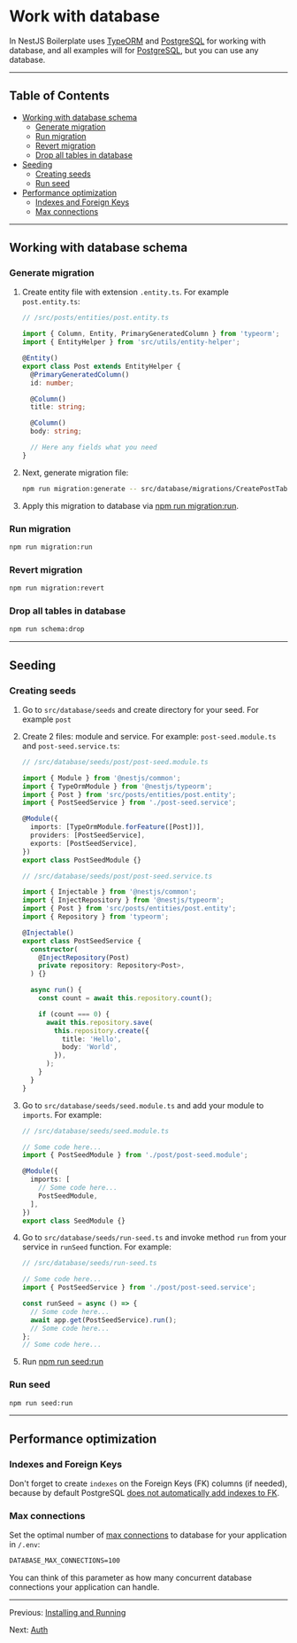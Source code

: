 # Work with database

In NestJS Boilerplate uses [TypeORM](https://www.npmjs.com/package/typeorm) and [PostgreSQL](https://www.postgresql.org/) for working with database, and all examples will for [PostgreSQL](https://www.postgresql.org/), but you can use any database.

---

## Table of Contents

- [Working with database schema](#working-with-database-schema)
  - [Generate migration](#generate-migration)
  - [Run migration](#run-migration)
  - [Revert migration](#revert-migration)
  - [Drop all tables in database](#drop-all-tables-in-database)
- [Seeding](#seeding)
  - [Creating seeds](#creating-seeds)
  - [Run seed](#run-seed)
- [Performance optimization](#performance-optimization)
  - [Indexes and Foreign Keys](#indexes-and-foreign-keys)
  - [Max connections](#max-connections)

---

## Working with database schema

### Generate migration

1. Create entity file with extension `.entity.ts`. For example `post.entity.ts`:

    ```ts
    // /src/posts/entities/post.entity.ts

    import { Column, Entity, PrimaryGeneratedColumn } from 'typeorm';
    import { EntityHelper } from 'src/utils/entity-helper';

    @Entity()
    export class Post extends EntityHelper {
      @PrimaryGeneratedColumn()
      id: number;

      @Column()
      title: string;

      @Column()
      body: string;

      // Here any fields what you need
    }
    ```

1. Next, generate migration file:

    ```bash
    npm run migration:generate -- src/database/migrations/CreatePostTable
    ```

1. Apply this migration to database via [npm run migration:run](#run-migration).

### Run migration

```bash
npm run migration:run
```

### Revert migration

```bash
npm run migration:revert
```

### Drop all tables in database

```bash
npm run schema:drop
```

---

## Seeding

### Creating seeds

1. Go to `src/database/seeds` and create directory for your seed. For example `post`
1. Create 2 files: module and service. For example: `post-seed.module.ts` and `post-seed.service.ts`:

    ```ts
    // /src/database/seeds/post/post-seed.module.ts

    import { Module } from '@nestjs/common';
    import { TypeOrmModule } from '@nestjs/typeorm';
    import { Post } from 'src/posts/entities/post.entity';
    import { PostSeedService } from './post-seed.service';

    @Module({
      imports: [TypeOrmModule.forFeature([Post])],
      providers: [PostSeedService],
      exports: [PostSeedService],
    })
    export class PostSeedModule {}
    ```

    ```ts
    // /src/database/seeds/post/post-seed.service.ts

    import { Injectable } from '@nestjs/common';
    import { InjectRepository } from '@nestjs/typeorm';
    import { Post } from 'src/posts/entities/post.entity';
    import { Repository } from 'typeorm';

    @Injectable()
    export class PostSeedService {
      constructor(
        @InjectRepository(Post)
        private repository: Repository<Post>,
      ) {}

      async run() {
        const count = await this.repository.count();

        if (count === 0) {
          await this.repository.save(
            this.repository.create({
              title: 'Hello',
              body: 'World',
            }),
          );
        }
      }
    }
    ```

1. Go to `src/database/seeds/seed.module.ts` and add your module to `imports`. For example:

    ```ts
    // /src/database/seeds/seed.module.ts

    // Some code here...
    import { PostSeedModule } from './post/post-seed.module';

    @Module({
      imports: [
        // Some code here...
        PostSeedModule,
      ],
    })
    export class SeedModule {}
    ```

1. Go to `src/database/seeds/run-seed.ts` and invoke method `run` from your service in `runSeed` function. For example:

    ```ts
    // /src/database/seeds/run-seed.ts

    // Some code here...
    import { PostSeedService } from './post/post-seed.service';

    const runSeed = async () => {
      // Some code here...
      await app.get(PostSeedService).run();
      // Some code here...
    };
    // Some code here...
    ```

1. Run [npm run seed:run](#run-seed)

### Run seed

```bash
npm run seed:run
```

---

## Performance optimization

### Indexes and Foreign Keys

Don't forget to create `indexes` on the Foreign Keys (FK) columns (if needed), because by default PostgreSQL [does not automatically add indexes to FK](https://stackoverflow.com/a/970605/18140714).

### Max connections

Set the optimal number of [max connections](https://node-postgres.com/apis/pool) to database for your application in `/.env`:

```txt
DATABASE_MAX_CONNECTIONS=100
```

You can think of this parameter as how many concurrent database connections your application can handle.

---

Previous: [Installing and Running](installing-and-running.md)

Next: [Auth](auth.md)
